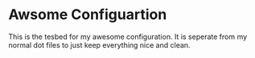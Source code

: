# Awsome Configuartion

This is the tesbed for my awesome configuration. It is seperate from my normal dot files to just keep everything nice and clean.
